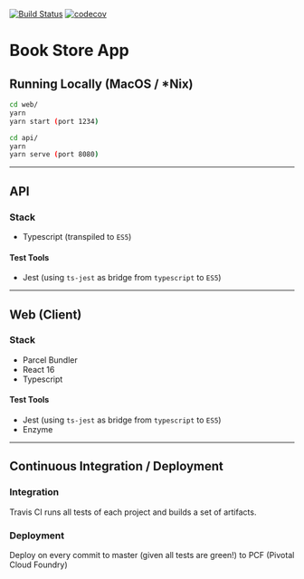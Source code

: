 [![Build Status](https://travis-ci.org/ddubson/book-store-app.svg?branch=master)](https://travis-ci.org/ddubson/book-store-app)
[![codecov](https://codecov.io/gh/ddubson/book-store-app/branch/master/graph/badge.svg)](https://codecov.io/gh/ddubson/book-store-app)

# Book Store App

## Running Locally (MacOS / *Nix)

```bash
cd web/
yarn
yarn start (port 1234)

cd api/
yarn
yarn serve (port 8080)
```

---

## API

### Stack

- Typescript (transpiled to `ES5`)

#### Test Tools

- Jest (using `ts-jest` as bridge from `typescript` to `ES5`)

---

## Web (Client)

### Stack

- Parcel Bundler
- React 16
- Typescript

#### Test Tools

- Jest (using `ts-jest` as bridge from `typescript` to `ES5`)
- Enzyme

---

## Continuous Integration / Deployment

### Integration

Travis CI runs all tests of each project and builds a set of artifacts.

### Deployment

Deploy on every commit to master (given all tests are green!) to
PCF (Pivotal Cloud Foundry)